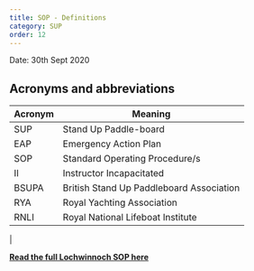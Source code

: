 ```yaml
---
title: SOP - Definitions
category: SUP
order: 12
---
```

Date: 30th Sept 2020

## Acronyms and abbreviations

Acronym | Meaning
--- | ---
SUP | Stand Up Paddle-board
EAP | Emergency Action Plan
SOP | Standard Operating Procedure/s
II |  Instructor Incapacitated
BSUPA | British Stand Up Paddleboard Association
RYA | Royal Yachting Association
RNLI | Royal National Lifeboat Institute
 |




**[Read the full Lochwinnoch SOP here](/clyde/files/SOP.pdf)**
